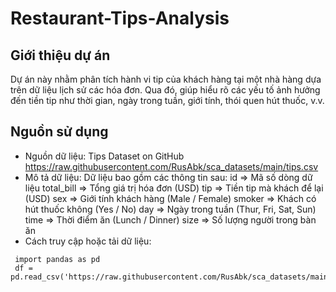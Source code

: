 # Restaurant-Tips-Analysis

## Giới thiệu dự án
Dự án này nhằm phân tích hành vi tip của khách hàng tại một nhà hàng dựa trên dữ liệu lịch sử các hóa đơn. Qua đó, giúp hiểu rõ các yếu tố ảnh hưởng đến tiền tip như thời gian, ngày trong tuần, giới tính, thói quen hút thuốc, v.v.

## Nguồn sử dụng
- Nguồn dữ liệu:
  Tips Dataset on GitHub <https://raw.githubusercontent.com/RusAbk/sca_datasets/main/tips.csv>
- Mô tả dữ liệu:
  Dữ liệu bao gồm các thông tin sau:
  id => Mã số dòng dữ liệu
  total_bill => 	Tổng giá trị hóa đơn (USD)
  tip => Tiền tip mà khách để lại (USD)
  sex => 	Giới tính khách hàng (Male / Female)
  smoker => Khách có hút thuốc không (Yes / No)
  day => Ngày trong tuần (Thur, Fri, Sat, Sun)
  time => Thời điểm ăn (Lunch / Dinner)
  size => Số lượng người trong bàn ăn
- Cách truy cập hoặc tải dữ liệu:
 ```
  import pandas as pd
  df = pd.read_csv('https://raw.githubusercontent.com/RusAbk/sca_datasets/main/tips.csv')
```

  


